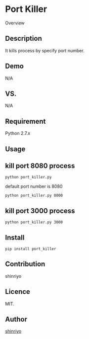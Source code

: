 Port Killer
====

Overview

## Description

It kills process by specify port number.

## Demo

N/A

## VS. 

N/A

## Requirement

Python 2.7.x

## Usage

## kill port 8080 process

```
python port_killer.py
```
default port number is 8080

```
python port_killer.py 8000
```

## kill port 3000 process

```
python port_killer.py 3000
```

## Install

```
pip install port_killer
```

## Contribution

shinriyo

## Licence

MIT.

## Author

[shinriyo](https://github.com/shinriyo/)


